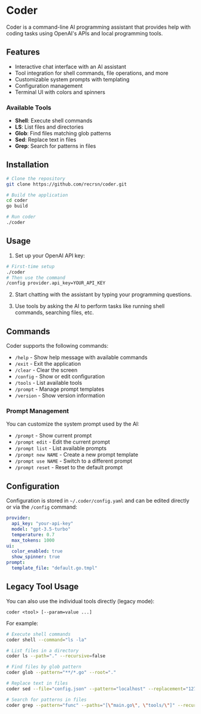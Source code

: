 # Coder

Coder is a command-line AI programming assistant that provides help with coding tasks using OpenAI's APIs and local programming tools.

## Features

- Interactive chat interface with an AI assistant
- Tool integration for shell commands, file operations, and more
- Customizable system prompts with templating
- Configuration management
- Terminal UI with colors and spinners

### Available Tools

- **Shell**: Execute shell commands 
- **LS**: List files and directories
- **Glob**: Find files matching glob patterns
- **Sed**: Replace text in files
- **Grep**: Search for patterns in files

## Installation

```bash
# Clone the repository
git clone https://github.com/recrsn/coder.git

# Build the application
cd coder
go build

# Run coder
./coder
```

## Usage

1. Set up your OpenAI API key:
```bash
# First-time setup
./coder
# Then use the command
/config provider.api_key=YOUR_API_KEY
```

2. Start chatting with the assistant by typing your programming questions.

3. Use tools by asking the AI to perform tasks like running shell commands, searching files, etc.

## Commands

Coder supports the following commands:

- `/help` - Show help message with available commands
- `/exit` - Exit the application
- `/clear` - Clear the screen
- `/config` - Show or edit configuration
- `/tools` - List available tools
- `/prompt` - Manage prompt templates
- `/version` - Show version information

### Prompt Management

You can customize the system prompt used by the AI:

- `/prompt` - Show current prompt
- `/prompt edit` - Edit the current prompt
- `/prompt list` - List available prompts
- `/prompt new NAME` - Create a new prompt template
- `/prompt use NAME` - Switch to a different prompt
- `/prompt reset` - Reset to the default prompt

## Configuration

Configuration is stored in `~/.coder/config.yaml` and can be edited directly or via the `/config` command:

```yaml
provider:
  api_key: "your-api-key"
  model: "gpt-3.5-turbo"
  temperature: 0.7
  max_tokens: 1000
ui:
  color_enabled: true
  show_spinner: true
prompt:
  template_file: "default.go.tmpl"
```

## Legacy Tool Usage

You can also use the individual tools directly (legacy mode):

```
coder <tool> [--param=value ...]
```

For example:

```bash
# Execute shell commands
coder shell --command="ls -la"

# List files in a directory
coder ls --path="." --recursive=false

# Find files by glob pattern
coder glob --pattern="**/*.go" --root="."

# Replace text in files
coder sed --file="config.json" --pattern="localhost" --replacement="127.0.0.1" --useRegex=true

# Search for patterns in files
coder grep --pattern="func" --paths="[\"main.go\", \"tools/\"]" --recursive=true
```